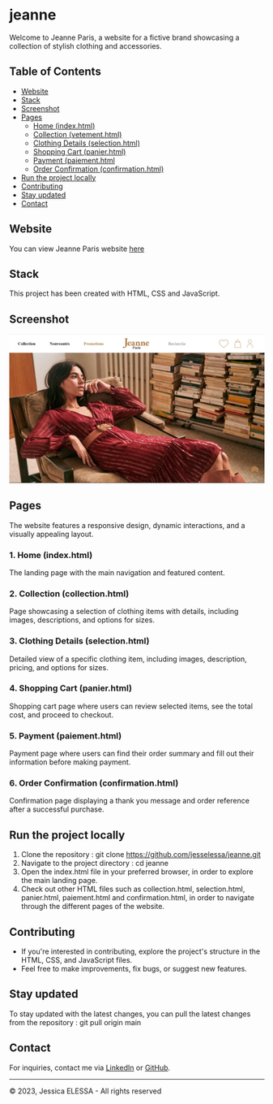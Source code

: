 # jeanne

Welcome to Jeanne Paris, a website for a fictive brand showcasing a collection of stylish clothing and accessories.

## Table of Contents

- [Website](#website)
- [Stack](#stack)
- [Screenshot](#screenshot)
- [Pages](#pages)
  - [Home (index.html)](#1-home-indexhtml)
  - [Collection (vetement.html)](#2-collection-collectionhtml)
  - [Clothing Details (selection.html)](#3-clothing-details-selectionhtml)
  - [Shopping Cart (panier.html)](#4-shopping-cart-panierhtml)
  - [Payment (paiement.html](#5-payment-paiementhtml)
  - [Order Confirmation (confirmation.html)](#6-order-confirmation-confirmationhtml)
- [Run the project locally](#run-the-project-locally)
- [Contributing](#contributing)
- [Stay updated](#stay-updated)
- [Contact](#contact)

## Website

You can view Jeanne Paris website [here](https://jesselessa.github.io/jeanne/)

## Stack

This project has been created with HTML, CSS and JavaScript.

## Screenshot

![Screenshot](./images/screenshot/screenshot.png)

## Pages

The website features a responsive design, dynamic interactions, and a visually appealing layout.

### 1. Home (index.html)

The landing page with the main navigation and featured content.

### 2. Collection (collection.html)

Page showcasing a selection of clothing items with details, including images, descriptions, and options for sizes.

### 3. Clothing Details (selection.html)

Detailed view of a specific clothing item, including images, description, pricing, and options for sizes.

### 4. Shopping Cart (panier.html)

Shopping cart page where users can review selected items, see the total cost, and proceed to checkout.

### 5. Payment (paiement.html)

Payment page where users can find their order summary and fill out their information before making payment.

### 6. Order Confirmation (confirmation.html)

Confirmation page displaying a thank you message and order reference after a successful purchase.

## Run the project locally

1. Clone the repository : git clone https://github.com/jesselessa/jeanne.git
2. Navigate to the project directory : cd jeanne
3. Open the index.html file in your preferred browser, in order to explore the main landing page.
4. Check out other HTML files such as collection.html, selection.html, panier.html, paiement.html and confirmation.html, in order to navigate through the different pages of the website.

## Contributing

- If you're interested in contributing, explore the project's structure in the HTML, CSS, and JavaScript files.
- Feel free to make improvements, fix bugs, or suggest new features.

## Stay updated

To stay updated with the latest changes, you can pull the latest changes from the repository : git pull origin main

## Contact

For inquiries, contact me via [LinkedIn](https://www.linkedin.com/in/jessica-elessa/) or [GitHub](https://github.com/jesselessa).

---

&copy; 2023, Jessica ELESSA - All rights reserved
